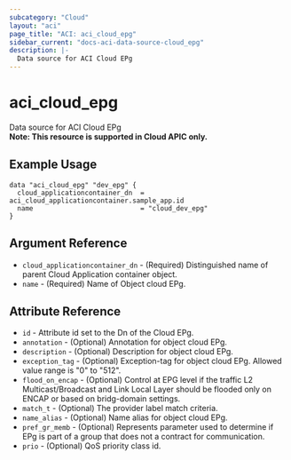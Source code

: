 ```yaml
---
subcategory: "Cloud"
layout: "aci"
page_title: "ACI: aci_cloud_epg"
sidebar_current: "docs-aci-data-source-cloud_epg"
description: |-
  Data source for ACI Cloud EPg
---
```


# aci_cloud_epg

Data source for ACI Cloud EPg  
<b>Note: This resource is supported in Cloud APIC only.</b>

## Example Usage

```hcl
data "aci_cloud_epg" "dev_epg" {
  cloud_applicationcontainer_dn  = aci_cloud_applicationcontainer.sample_app.id
  name                           = "cloud_dev_epg"
}
```

## Argument Reference

- `cloud_applicationcontainer_dn` - (Required) Distinguished name of parent Cloud Application container object.
- `name` - (Required) Name of Object cloud EPg.

## Attribute Reference

- `id` - Attribute id set to the Dn of the Cloud EPg.
- `annotation` - (Optional) Annotation for object cloud EPg.
- `description` - (Optional) Description for object cloud EPg.
- `exception_tag` - (Optional) Exception-tag for object cloud EPg. Allowed value range is "0" to "512".
- `flood_on_encap` - (Optional) Control at EPG level if the traffic L2 Multicast/Broadcast and Link Local Layer should be flooded only on ENCAP or based on bridg-domain settings.
- `match_t` - (Optional) The provider label match criteria.
- `name_alias` - (Optional) Name alias for object cloud EPg.
- `pref_gr_memb` - (Optional) Represents parameter used to determine if EPg is part of a group that does not a contract for communication.
- `prio` - (Optional) QoS priority class id.